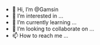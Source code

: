 - 👋 Hi, I’m @Gamsin
- 👀 I’m interested in ...
- 🌱 I’m currently learning ...
- 💞️ I’m looking to collaborate on ...
- 📫 How to reach me ...

<!---
Gamsin/Gamsin is a ✨ special ✨ repository because its `README.md` (this file) appears on your GitHub profile.
You can click the Preview link to take a look at your changes.
--->
